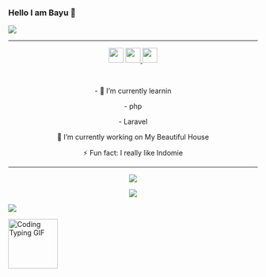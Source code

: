 ### Hello I am Bayu 👋 


<img align="center" src="https://cardivo.vercel.app/api?name=bayu&description=Hi,%20i%27m%20bayu%20and%20i%27m%20just%20a%20newbie%20programmer%0ANice%20to%20meet%20you%20%F0%9F%91%8B&image=https://avatars.githubusercontent.com/dmzby&usqp=CAU&backgroundColor=%23ecf0f1&instagram=@dmzby26&github=dmzby&pattern=ticTacToe&colorPattern=%23eaeaea&site=Regards%20by%20dmzby"/>

------

<p align='center'>
  <a href="https://wa.me/6281333097059"><img height="30" src="https://telegra.ph/file/74e742d63924a4b4cd625.jpg"></a>
  <a href="https://smkn5solo.sch.id"><img height="30" src="https://telegra.ph/file/e060e09151c3e49652078.jpg"</a>
  <a href="https://instagram.com/dmzby26"><img height="30" src="https://upload.wikimedia.org/wikipedia/commons/a/a5/Instagram_icon.png"></a>
</p>

</br>

<p align='center'>
- 🌱 I’m currently learnin
</p>
<p align='center'>
   - php
</p>
<p align='center'>
  - Laravel
</p>
<p align='center'>
🔭 I’m currently working on My Beautiful House
</p>
<p align='center'>
   ⚡ Fun fact: I really like Indomie
 </p>

 ------
<p align="center"><a href="https://github.com/dmzby"><img src="https://github-readme-stats.vercel.app/api?username=dmzby&show_icons=true&theme=light"></a></p>
<p align="center" width="100%">
  <a href="https://github.com/dmzby"><img src="https://github-readme-stats.vercel.app/api/top-langs?username=dmzby&show_icons=true&theme=light" /></a>
</p>

![](https://nirzak-streak-stats.vercel.app/?user=dmzby&theme=light&hide_border=false)<br/>


<img src="https://media1.tenor.com/m/ITc1hNBSH_wAAAAd/coding-typing.gif" alt="Coding Typing GIF" width="100"/>

